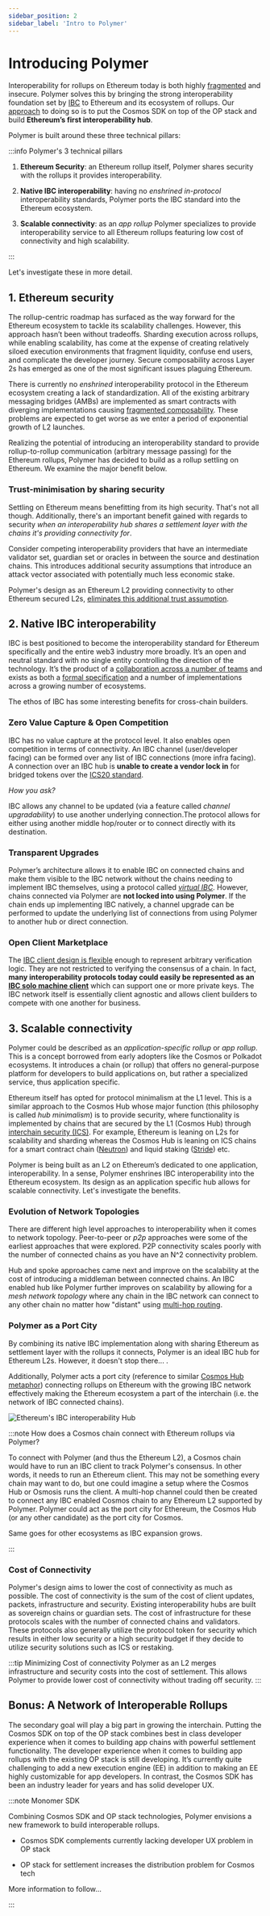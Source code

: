 ```yaml
---
sidebar_position: 2
sidebar_label: 'Intro to Polymer'
---
```


# Introducing Polymer

Interoperability for rollups on Ethereum today is both highly [fragmented](interop.md) and insecure. Polymer solves this by bringing the strong interoperability foundation set by [IBC](../concepts/ibc/ibc.md) to Ethereum and its ecosystem of rollups. Our [approach](../concepts/polymer/polymer-stack.md) to doing so is to put the Cosmos SDK on top of the OP stack and build **Ethereum’s first interoperability hub**. 

Polymer is built around these three technical pillars:

:::info Polymer's 3 technical pillars

1. **Ethereum Security**: an Ethereum rollup itself, Polymer shares security with the rollups it provides interoperability.

2. **Native IBC interoperability**: having no _enshrined in-protocol_ interoperability standards, Polymer ports the IBC standard into the Ethereum ecosystem.

3. **Scalable connectivity**: as an _app rollup_ Polymer specializes to provide interoperability service to all Ethereum rollups featuring low cost of connectivity and high scalability.

:::

Let's investigate these in more detail.

## 1. Ethereum security

The rollup-centric roadmap has surfaced as the way forward for the Ethereum ecosystem to tackle its scalability challenges. However, this approach hasn’t been without tradeoffs. Sharding execution across rollups, while enabling scalability, has come at the expense of creating relatively siloed execution environments that fragment liquidity, confuse end users, and complicate the developer journey. Secure composability across Layer 2s has emerged as one of the most significant issues plaguing Ethereum.

There is currently no _enshrined_ interoperability protocol in the Ethereum ecosystem creating a lack of standardization. All of the existing arbitrary messaging bridges (AMBs) are implemented as smart contracts with diverging implementations causing [fragmented composability](interop.md). These problems are expected to get worse as we enter a period of exponential growth of L2 launches.

Realizing the potential of introducing an interoperability standard to provide rollup-to-rollup communication (arbitrary message passing) for the Ethereum rollups, Polymer has decided to build as a rollup settling on Ethereum. We examine the major benefit below.

### Trust-minimisation by sharing security

Settling on Ethereum means benefitting from its high security. That's not all though. Additionally, there's an important benefit gained with regards to security _when an interoperability hub shares a settlement layer with the chains it's providing connectivity for_. 

Consider competing interoperability providers that have an intermediate validator set, guardian set or oracles in between the source and destination chains. This introduces additional security assumptions that introduce an attack vector associated with potentially much less economic stake.

Polymer's design as an Ethereum L2 providing connectivity to other Ethereum secured L2s, [eliminates this additional trust assumption](../concepts/polymer/security-latency.md/#security).

## 2. Native IBC interoperability

IBC is best positioned to become the interoperability standard for Ethereum specifically and the entire web3 industry more broadly. It’s an open and neutral standard with no single entity controlling the direction of the technology. It’s the product of a [collaboration across a number of teams](https://www.ibcprotocol.dev/technical-resource-catalog) and exists as both a [formal specification](https://github.com/cosmos/ibc) and a number of implementations across a growing number of ecosystems.

The ethos of IBC has some interesting benefits for cross-chain builders.

### Zero Value Capture & Open Competition

IBC has no value capture at the protocol level. It also enables open competition in terms of connectivity. An IBC channel (user/developer facing) can be formed over any list of IBC connections (more infra facing). A connection over an IBC hub is **unable to create a vendor lock in** for bridged tokens over the [ICS20 standard](https://tutorials.cosmos.network/academy/3-ibc/7-token-transfer.html). 

_How you ask?_

IBC allows any channel to be updated (via a feature called _channel upgradability_) to use another underlying connection.The protocol allows for either using another middle hop/router or to connect directly with its destination. 

### Transparent Upgrades

Polymer’s architecture allows it to enable IBC on connected chains and make them visible to the IBC network without the chains needing to implement IBC themselves, using a protocol called [_virtual IBC_](../concepts/vibc/overview.md). 
However, chains connected via Polymer are **not locked into using Polymer**. If the chain ends up implementing IBC natively, a channel upgrade can be performed to update the underlying list of connections from using Polymer to another hub or direct connection.

### Open Client Marketplace

The [IBC client design is flexible](../concepts/ibc/ibc-clients.md) enough to represent arbitrary verification logic. They are not restricted to verifying the consensus of a chain. In fact, **many interoperability protocols today could easily be represented as an [IBC solo machine client](https://medium.com/the-interchain-foundation/ibc-beyond-light-clients-solo-machine-5af93618ef63)** which can support one or more private keys. The IBC network itself is essentially client agnostic and allows client builders to compete with one another for business. 

## 3. Scalable connectivity

Polymer could be described as an _application-specific rollup_ or _app rollup_. This is a concept borrowed from early adopters like the Cosmos or Polkadot ecosystems. It introduces a chain (or rollup) that offers no general-purpose platform for developers to build applications on, but rather a specialized service, thus application specific.

Ethereum itself has opted for protocol minimalism at the L1 level. This is a similar approach to the Cosmos Hub whose major function (this philosophy is called _hub minimalism_) is to provide security, where functionality is implemented by chains that are secured by the L1 (Cosmos Hub) through [interchain security (ICS)](https://interchainsecurity.dev/). For example, Ethereum is leaning on L2s for scalability and sharding whereas the Cosmos Hub is leaning on ICS chains for a smart contract chain ([Neutron](https://neutron.org/)) and liquid staking ([Stride](https://www.stride.zone/)) etc. 

Polymer is being built as an L2 on Ethereum’s dedicated to one application, interoperability. In a sense, Polymer enshrines IBC interoperability into the Ethereum ecosystem. Its design as an application specific hub allows for scalable connectivity. Let's investigate the benefits.

### Evolution of Network Topologies

There are different high level approaches to interoperability when it comes to network topology. Peer-to-peer or _p2p_ approaches were some of the earliest approaches that were explored. P2P connectivity scales poorly with the number of connected chains as you have an N^2 connectivity problem. 

Hub and spoke approaches came next and improve on the scalability at the cost of introducing a middleman between connected chains. An IBC enabled hub like Polymer further improves on scalability by allowing for a _mesh network topology_ where any chain in the IBC network can connect to any other chain no matter how "distant" using [multi-hop routing](../concepts/ibc/multi-hop.md). 

### Polymer as a Port City

By combining its native IBC implementation along with sharing Ethereum as settlement layer with the rollups it connects, Polymer is an ideal IBC hub for Ethereum L2s. However, it doesn't stop there... .

Additionally, Polymer acts a port city (reference to similar [Cosmos Hub metaphor](https://blog.cosmos.network/the-cosmos-hub-is-a-port-city-5b7f2d28debf)) connecting rollups on Ethereum with the growing IBC network effectively making the Ethereum ecosystem a part of the interchain (i.e. the network of IBC connected chains).

![Ethereum's IBC interoperability Hub](../../../static/img/background/ethereum-ibc.png)

:::note How does a Cosmos chain connect with Ethereum rollups via Polymer?

To connect with Polymer (and thus the Ethereum L2), a Cosmos chain would have to run an IBC client to track Polymer's consensus. In other words, it needs to run an Ethereum client. This may not be something every chain may want to do, but one could imagine a setup where the Cosmos Hub or Osmosis runs the client. A multi-hop channel could then be created to connect any IBC enabled Cosmos chain to any Ethereum L2 supported by Polymer. Polymer could act as the port city for Ethereum, the Cosmos Hub (or any other candidate) as the port city for Cosmos.

Same goes for other ecosystems as IBC expansion grows.

:::

### Cost of Connectivity

<!-- TODO: Add reference to comparison table when present -->

Polymer's design aims to lower the cost of connectivity as much as possible. The cost of connectivity is the sum of the cost of client updates, packets, infrastructure and security. Existing interoperability hubs are built as sovereign chains or guardian sets. The cost of infrastructure for these protocols scales with the number of connected chains and validators. These protocols also generally utilize the protocol token for security which results in either low security or a high security budget if they decide to utilize security solutions such as ICS or restaking. 

:::tip Minimizing Cost of connectivity
Polymer as an L2 merges infrastructure and security costs into the cost of settlement. This allows Polymer to provide lower cost of connectivity without trading off security.
:::

## Bonus: A Network of Interoperable Rollups

The secondary goal will play a big part in growing the interchain. Putting the Cosmos SDK on top of the OP stack combines best in class developer experience when it comes to building app chains with powerful settlement functionality. The developer experience when it comes to building app rollups with the existing OP stack is still developing. It’s currently quite challenging to add a new execution engine (EE) in addition to making an EE highly customizable for app developers. In contrast, the Cosmos SDK has been an industry leader for years and has solid developer UX.

:::note Monomer SDK

Combining Cosmos SDK and OP stack technologies, Polymer envisions a new framework to build interoperable rollups.

- Cosmos SDK complements currently lacking developer UX problem in OP stack 

- OP stack for settlement increases the distribution problem for Cosmos tech

More information to follow...

:::

